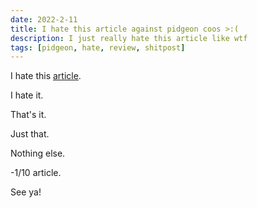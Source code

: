 ```yaml
---
date: 2022-2-11
title: I hate this article against pidgeon coos >:(
description: I just really hate this article like wtf
tags: [pidgeon, hate, review, shitpost]
---
```


I hate this [article](https://www.gotpigeonsaz.com/blog/pigeon-cooing-is-more-than-just-annoying/).

I hate it.

That's it.

Just that.

Nothing else.

-1/10 article.

See ya!
